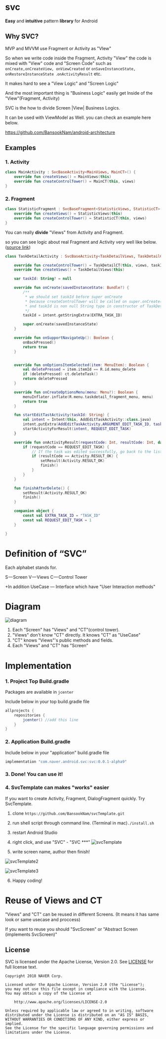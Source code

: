 

# svc

**Easy** and **intuitive** pattern **library** for Android



## Why SVC?

MVP and MVVM use Fragment or Activity as "VIew"

So when we write code inside the Fragment, Activity "View" the code is mixed with
"View" code and "Screen Code" such as `onCreate,onCreateView, onViewCreated` or `onSaveInstanceState, onRestoreInstanceState `.`onActivityResult` etc.

It makes hard to see a "View Logic" and "Screen Logic"

And the most important thing is "Business Logic" easily get Inside of the "View"(Fragment, Activity)

SVC is the how to divide Screen |View| Business Logics.

It can be used with ViewModel as Well.
you can check an example here below.

https://github.com/BansookNam/android-architecture



## Examples

### 1. Activity

```kotlin
class MainActivity : SvcBaseActivity<MainViews, MainCT>() {
    override fun createViews() = MainViews(this)
    override fun createControlTower() = MainCT(this, views)
}

```

### 2. Fragment

```kotlin
class StatisticFragment : SvcBaseFragment<StatisticViews, StatisticCT>() {
    override fun createViews() = StatisticViews(this)
    override fun createControlTower() = StatisticCT(this, views)
}
```



You can really **divide** "Views" from Activity and Fragment.

so you can see logic about real Fragment and Activity very well like below. ([source link](https://github.com/BansookNam/android-architecture/blob/todo-svc-kotlin/todoapp/app/src/main/java/com/example/android/architecture/blueprints/todoapp/screen/taskdetail/TaskDetailActivity.kt))

```kotlin
class TaskDetailActivity : SvcBaseActivity<TaskDetailViews, TaskDetailCT>() {

    override fun createControlTower() = TaskDetailCT(this, views, taskId!!)
    override fun createViews() = TaskDetailViews(this)

    var taskId: String? = null

    override fun onCreate(savedInstanceState: Bundle?) {
        /**
         * we should set taskId before super onCreate
         * because createControlTower will be called on super.onCreate()
         * and taskId is non null String type in constructor of TaskDetailCT
         */
        taskId = intent.getStringExtra(EXTRA_TASK_ID)

        super.onCreate(savedInstanceState)
    }

    override fun onSupportNavigateUp(): Boolean {
        onBackPressed()
        return true
    }


    override fun onOptionsItemSelected(item: MenuItem): Boolean {
        val deletePressed = item.itemId == R.id.menu_delete
        if (deletePressed) ct.deleteTask()
        return deletePressed
    }

    override fun onCreateOptionsMenu(menu: Menu?): Boolean {
        menuInflater.inflate(R.menu.taskdetail_fragment_menu, menu)
        return true
    }

    fun startEditTastActivity(taskId: String) {
        val intent = Intent(this, AddEditTaskActivity::class.java)
        intent.putExtra(AddEditTaskActivity.ARGUMENT_EDIT_TASK_ID, taskId)
        startActivityForResult(intent, REQUEST_EDIT_TASK)
    }

    override fun onActivityResult(requestCode: Int, resultCode: Int, data: Intent?) {
        if (requestCode == REQUEST_EDIT_TASK) {
            // If the task was edited successfully, go back to the list.
            if (resultCode == Activity.RESULT_OK) {
                setResult(Activity.RESULT_OK)
                finish()
            }
        }
    }

    fun finishAfterDelete() {
        setResult(Activity.RESULT_OK)
        finish()
    }

    companion object {
        const val EXTRA_TASK_ID = "TASK_ID"
        const val REQUEST_EDIT_TASK = 1
    }

}
```



# Definition of “SVC”

Each alphabet stands for.

S — Screen
V — Views
C — Control Tower

+In addition
UseCase — Interface which have "User Interaction methods"


# Diagram

![diagram](./doc/img/diagram.png)

1. Each "Screen" has "Views" and "CT"(control tower).
2. "Views" don't know "CT" directly. It knows "CT" as "UseCase"
3. "CT" knows "Views"'s public methods and fields.
4. Each "Views" and "CT" has "Screen"



# Implementation

### 1. Project Top Build.gradle

Packages are available in `jcenter`

Include below in your top build.gradle file

```groovy
allprojects {
    repositories {
        jcenter() //add this line
    }
}
```



### 2. Application Build.gradle

Include below in your "application" build.gradle file

```groovy
implementation "com.naver.android.svc:svc:0.0.1-alpha9"
```



### 3. Done! You can use it!



### 4. SvcTemplate can makes "works" easier

If you want to create Activity, Fragment, DialogFragment quickly. Try SvcTemplate.
 1) clone `https://github.com/BansookNam/svcTemplate.git`

 2) run shell script through command line. (Terminal in mac)`./install.sh`

 3) restart Android Studio

 4) right click, and use "SVC" - "SVC ***"
![svcTemplate](/Users/naver/Projects/svc/doc/img/svcTemplate.png)

 5) write screen name, author then finish!

![svcTemplate2](/Users/naver/Desktop/svcTemplate2.png)

![svcTemplate3](/Users/naver/Projects/svc/doc/img/svcTemplate3.png)

6. Happy coding!



# Reuse of Views and CT

"Views" and "CT" can be reused in different Screens.
(It means it has same look or same usecase and proccess)

If you want to reuse you should  "SvcScreen" or "Abstract Screen (implements SvcScreen)"





## License
SVC is licensed under the Apache License, Version 2.0.
See [LICENSE](LICENSE) for full license text.

```
Copyright 2018 NAVER Corp.

Licensed under the Apache License, Version 2.0 (the "License");
you may not use this file except in compliance with the License.
You may obtain a copy of the License at

    http://www.apache.org/licenses/LICENSE-2.0

Unless required by applicable law or agreed to in writing, software
distributed under the License is distributed on an "AS IS" BASIS,
WITHOUT WARRANTIES OR CONDITIONS OF ANY KIND, either express or implied.
See the License for the specific language governing permissions and
limitations under the License.
```
